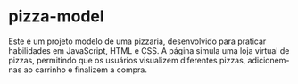 # pizza-model
Este é um projeto modelo de uma pizzaria, desenvolvido para praticar habilidades em JavaScript, HTML e CSS. A página simula uma loja virtual de pizzas, permitindo que os usuários visualizem diferentes pizzas, adicionem-nas ao carrinho e finalizem a compra.
